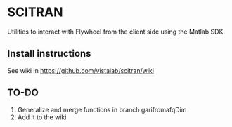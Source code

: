 # SCITRAN
Utilities to interact with Flywheel from the client side using the Matlab SDK.

## Install instructions
See wiki in https://github.com/vistalab/scitran/wiki

## TO-DO
1. Generalize and merge functions in branch garifromafqDim
2. Add it to the wiki 


